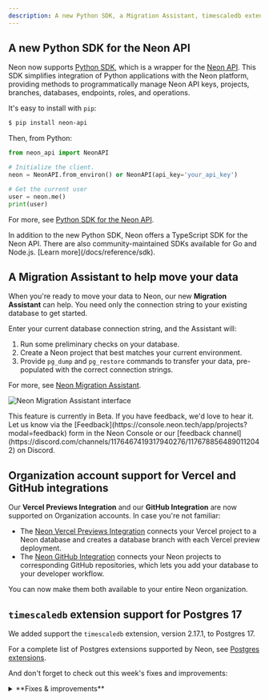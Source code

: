 ```yaml
---
description: A new Python SDK, a Migration Assistant, timescaledb extension support7, integration support for Org accounts, and more
---
```


## A new Python SDK for the Neon API

Neon now supports [Python SDK](https://pypi.org/project/neon-api/), which is a wrapper for the [Neon API](https://api-docs.neon.tech/reference/getting-started-with-neon-api). This SDK simplifies integration of Python applications with the Neon platform, providing methods to programmatically manage Neon API keys, projects, branches, databases, endpoints, roles, and operations.

It's easy to install with `pip`:

```bash
$ pip install neon-api
```

Then, from Python:

```python
from neon_api import NeonAPI

# Initialize the client.
neon = NeonAPI.from_environ() or NeonAPI(api_key='your_api_key')

# Get the current user
user = neon.me()
print(user)
```

For more, see [Python SDK for the Neon API](https://neon.tech/docs/reference/python-sdk).

<Admonition type="tip" title="Did you know?">
In addition to the new Python SDK, Neon offers a TypeScript SDK for the Neon API. There are also community-maintained SDKs available for Go and Node.js. [Learn more](/docs/reference/sdk).
</Admonition>

## A Migration Assistant to help move your data

When you're ready to move your data to Neon, our new **Migration Assistant** can help. You need only the connection string to your existing database to get started.

Enter your current database connection string, and the Assistant will:

1. Run some preliminary checks on your database. 
1. Create a Neon project that best matches your current environment.
1. Provide `pg_dump` and `pg_restore` commands to transfer your data, pre-populated with the correct connection strings.

For more, see [Neon Migration Assistant](/docs/import/migration-assistant).

![Neon Migration Assistant interface](/docs/relnotes/migration_assistant.png)

<Admonition type="note">
This feature is currently in Beta. If you have feedback, we'd love to hear it. Let us know via the [Feedback](https://console.neon.tech/app/projects?modal=feedback) form in the Neon Console or our [feedback channel](https://discord.com/channels/1176467419317940276/1176788564890112042) on Discord.
</Admonition> 

## Organization account support for Vercel and GitHub integrations

Our **Vercel Previews Integration** and our **GitHub Integration** are now supported on Organization accounts. In case you're not familiar:

- The [Neon Vercel Previews Integration](/docs/guides/vercel-previews-integration) connects your Vercel project to a Neon database and creates a database branch with each Vercel preview deployment.
- The [Neon GitHub Integration](/docs/guides/neon-github-integration) connects your Neon projects to corresponding GitHub repositories, which lets you add your database to your developer workflow.

You can now make them both available to your entire Neon organization.

## `timescaledb` extension support for Postgres 17

We added support the `timescaledb` extension, version 2.17.1, to Postgres 17.

For a complete list of Postgres extensions supported by Neon, see [Postgres extensions](/docs/extensions/pg-extensions).

And don't forget to check out this week's fixes and improvements:

<details>

<summary>**Fixes & improvements**</summary>

- **IP Allow**

  We addressed an issue for IP Allow users connecting over VPN where an **Access Denied** modal appeared repeatedly on the **SQL Editor** and **Tables** pages in the Neon Console. To prevent this, we added a "Do not ask again" checkbox to allow users to silence the modal.

- **Neon API updates**

  We added two new endpoints for managing Neon [Organization](https://neon.tech/docs/manage/organizations) members:

  - [Update the role for an organization member](https://api-docs.neon.tech/reference/updateorganizationmember)
  - [Remove member from the organization](https://api-docs.neon.tech/reference/removeorganizationmember)

- **Time Travel Assist**

  Ephemeral compute suspend timeouts for [Time Travel Assist](/docs/guides/time-travel-assist) have been increased from 10 to 30 seconds. Time Travel Assist enables querying any point in your history using temporary branches and computes, which are automatically cleaned up after use. After 30 seconds of inactivity, the branch is deleted, and the endpoint is removed.

</details>
